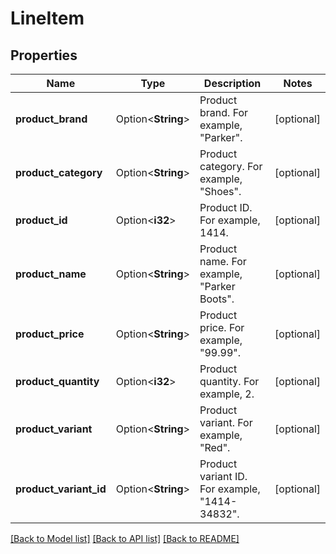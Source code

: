 # LineItem

## Properties

Name | Type | Description | Notes
------------ | ------------- | ------------- | -------------
**product_brand** | Option<**String**> | Product brand. For example, \"Parker\". | [optional]
**product_category** | Option<**String**> | Product category. For example, \"Shoes\". | [optional]
**product_id** | Option<**i32**> | Product ID. For example, 1414. | [optional]
**product_name** | Option<**String**> | Product name. For example, \"Parker Boots\". | [optional]
**product_price** | Option<**String**> | Product price. For example, \"99.99\". | [optional]
**product_quantity** | Option<**i32**> | Product quantity. For example, 2. | [optional]
**product_variant** | Option<**String**> | Product variant. For example, \"Red\". | [optional]
**product_variant_id** | Option<**String**> | Product variant ID. For example, \"1414-34832\". | [optional]

[[Back to Model list]](../README.md#documentation-for-models) [[Back to API list]](../README.md#documentation-for-api-endpoints) [[Back to README]](../README.md)


